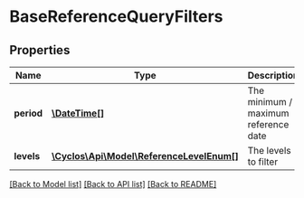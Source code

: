 # BaseReferenceQueryFilters

## Properties
Name | Type | Description | Notes
------------ | ------------- | ------------- | -------------
**period** | [**\DateTime[]**](\DateTime.md) | The minimum / maximum reference date | [optional] 
**levels** | [**\Cyclos\Api\Model\ReferenceLevelEnum[]**](ReferenceLevelEnum.md) | The levels to filter | [optional] 

[[Back to Model list]](../../README.md#documentation-for-models) [[Back to API list]](../../README.md#documentation-for-api-endpoints) [[Back to README]](../../README.md)

